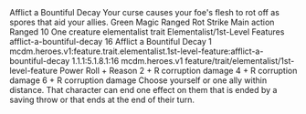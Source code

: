 <ability>
  <name>Afflict a Bountiful Decay</name>
  <flavor>Your curse causes your foe&apos;s flesh to rot off as spores that aid your allies.</flavor>
  <keywords>
    <keyword>Green</keyword>
    <keyword>Magic</keyword>
    <keyword>Ranged</keyword>
    <keyword>Rot</keyword>
    <keyword>Strike</keyword>
  </keywords>
  <type>Main action</type>
  <distance>Ranged 10</distance>
  <target>One creature</target>
  <metadata>
    <class>elementalist</class>
    <feature_type>trait</feature_type>
    <file_dpath>Elementalist/1st-Level Features</file_dpath>
    <item_id>afflict-a-bountiful-decay</item_id>
    <item_index>16</item_index>
    <item_name>Afflict a Bountiful Decay</item_name>
    <level>1</level>
    <scc>mcdm.heroes.v1:feature.trait.elementalist.1st-level-feature:afflict-a-bountiful-decay</scc>
    <scdc>1.1.1:5.1.8.1:16</scdc>
    <source>mcdm.heroes.v1</source>
    <type>feature/trait/elementalist/1st-level-feature</type>
  </metadata>
  <effects>
    <effect type="roll">
      <roll>Power Roll + Reason</roll>
      <t1>2 + R corruption damage</t1>
      <t2>4 + R corruption damage</t2>
      <t3>6 + R corruption damage</t3>
    </effect>
    <effect type="mundane">Choose yourself or one ally within distance. That character can end one effect on them that is ended by a saving throw or that ends at the end of their turn.</effect>
  </effects>
</ability>
